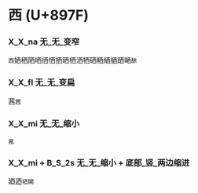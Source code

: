 # 西 (U+897F) 

### X_X_na 无_无_变窄
`西`㛉䄽䧈哂徆恓拪晒栖洒牺硒粞絤舾跴嗮`䙶`

### X_X_fl 无_无_变扁
茜`䇴`

### X_X_mi 无_无_缩小
`氥`

### X_X_mi + B_S_2s 无_无_缩小 + 底部_竖_两边缩进
廼迺`毢閪`